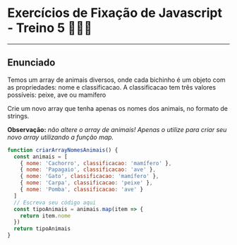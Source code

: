 # Exercícios de Fixação de Javascript - Treino 5 🏋🏽‍♀️

---

## Enunciado

Temos um array de animais diversos, onde cada bichinho é um objeto com as propriedades: nome e classificacao. A classificacao tem três valores possíveis: peixe, ave ou mamífero

Crie um novo array que tenha apenas os nomes dos animais, no formato de strings.

**Observação:** _não altere o array de animais! Apenas o utilize para criar seu novo array utilizando a função map._

```javascript
function criarArrayNomesAnimais() {
  const animais = [
    { nome: 'Cachorro', classificacao: 'mamífero' },
    { nome: 'Papagaio', classificacao: 'ave' },
    { nome: 'Gato', classificacao: 'mamífero' },
    { nome: 'Carpa', classificacao: 'peixe' },
    { nome: 'Pomba', classificacao: 'ave' }
  ]
  // Escreva seu código aqui
  const tipoAnimais = animais.map(item => {
    return item.nome
  })
  return tipoAnimais
}
```
